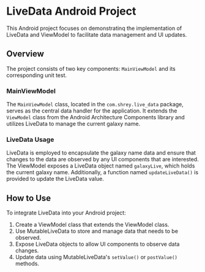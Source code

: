 # LiveData Android Project

This Android project focuses on demonstratinq the implementation of LiveData
and ViewModel to facilitate data management and UI updates.

## Overview

The project consists of two key components: `MainViewModel` and its corresponding unit test. 

### MainViewModel

The `MainViewModel` class, located in the `com.shrey.live_data` package, serves
as the central data handler for the application. It extends the `ViewModel`
class from the Android Architecture Components library and utilizes LiveData to
manage the current galaxy name.

### LiveData Usage

LiveData is employed to encapsulate the galaxy name data and ensure that
changes to the data are observed by any UI components that are interested. The
ViewModel exposes a LiveData object named `galaxyLive`, which holds the current
galaxy name. Additionally, a function named `updateLiveData()` is provided to
update the LiveData value.

## How to Use

To integrate LiveData into your Android project:

1. Create a ViewModel class that extends the ViewModel class.
2. Use MutableLiveData to store and manage data that needs to be observed.
3. Expose LiveData objects to allow UI components to observe data changes.
4. Update data using MutableLiveData's `setValue()` or `postValue()` methods.

